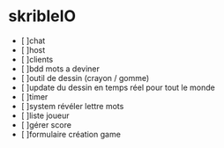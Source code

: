 # skribleIO



- [ ]chat
- [ ]host
- [ ]clients
- [ ]bdd mots a deviner
- [ ]outil de dessin (crayon / gomme)
- [ ]update du dessin en temps réel pour tout le monde
- [ ]timer
- [ ]system révéler lettre mots
- [ ]liste joueur
- [ ]gérer score
- [ ]formulaire création game
